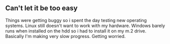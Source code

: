 Can't let it be too easy
------------------------

Things were getting buggy so i spent the day testing new operating systems.
Linux still doesn't want to work with my hardware. Windows barely runs when installed on the hdd so i had to install it on my m.2 drive.
Basically I'm making very slow progress. Getting worried.

